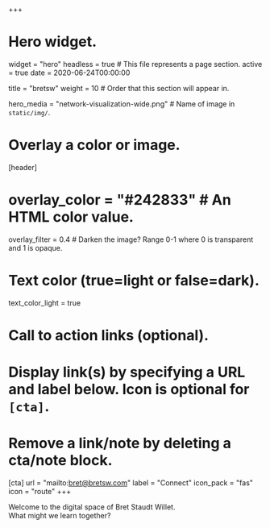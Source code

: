 +++
# Hero widget.
widget = "hero"
headless = true   # This file represents a page section.
active = true
date = 2020-06-24T00:00:00

title = "bretsw"
weight = 10  # Order that this section will appear in.

hero_media = "network-visualization-wide.png"  # Name of image in `static/img/`.

# Overlay a color or image.
[header]
#  overlay_color = "#242833"  # An HTML color value.

  overlay_filter = 0.4  # Darken the image? Range 0-1 where 0 is transparent and 1 is opaque.

# Text color (true=light or false=dark).
  text_color_light = true

# Call to action links (optional).
#   Display link(s) by specifying a URL and label below. Icon is optional for `[cta]`.
#   Remove a link/note by deleting a cta/note block.
[cta]
  url = "mailto:bret@bretsw.com"
  label = "Connect"
  icon_pack = "fas"
  icon = "route"
+++

Welcome to the digital space of Bret Staudt Willet.  
What might we learn together?